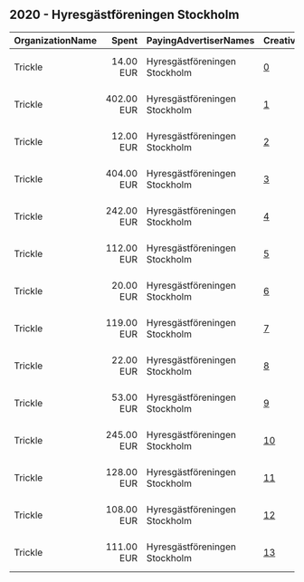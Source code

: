 ## 2020 - Hyresgästföreningen Stockholm 
|OrganizationName|Spent|PayingAdvertiserNames|CreativeUrls|Impressions|Genders|AgeBrackets|CountryCodes|BillingAddresses|CandidateBallotInformation|
|:---|---:|:---|:---|---:|:---|:---|:---|:---|:---|
|Trickle|14.00 EUR|Hyresgästföreningen Stockholm|[0](https://www.snap.com/political-ads/asset/727e713111ef0cf07b1647cf6475273325994c7af71fe39b867fb13df4af7b80?mediaType=mp4)|10,447||20-30|sweden|"Lillbrogatan 8,PITEÅ, 941 32,SE"||
|Trickle|402.00 EUR|Hyresgästföreningen Stockholm|[1](https://www.snap.com/political-ads/asset/30c02e1846a703c3eb12792fa03ef2d06d19d7942c4a2a4c159bf83b625f5df5?mediaType=mp4)|330,820||20-30|sweden|"Lillbrogatan 8,PITEÅ, 941 32,SE"||
|Trickle|12.00 EUR|Hyresgästföreningen Stockholm|[2](https://www.snap.com/political-ads/asset/283fca8cd8c0ad6976351052b460f2a219a824602ea7b06c5411e570bc863d57?mediaType=mp4)|8,886||20-30|sweden|"Lillbrogatan 8,PITEÅ, 941 32,SE"||
|Trickle|404.00 EUR|Hyresgästföreningen Stockholm|[3](https://www.snap.com/political-ads/asset/af480308086643161519d3198afd54ce2aee6a8d69bd09bbe47db39132f04dbc?mediaType=mp4)|377,084||20-30|sweden|"Lillbrogatan 8,PITEÅ, 941 32,SE"||
|Trickle|242.00 EUR|Hyresgästföreningen Stockholm|[4](https://www.snap.com/political-ads/asset/9cbb09a4a117f828e28b4f7aefbc39c68b352a293e5402a2893a8b8b0dad8189?mediaType=mp4)|187,151||20-30|sweden|"Lillbrogatan 8,PITEÅ, 941 32,SE"||
|Trickle|112.00 EUR|Hyresgästföreningen Stockholm|[5](https://www.snap.com/political-ads/asset/a6d6bbce9917b67f479c1cb0d16eaace1b445d1bda6636fe7b6054a295d5c28b?mediaType=mp4)|88,557||20-30|sweden|"Lillbrogatan 8,PITEÅ, 941 32,SE"||
|Trickle|20.00 EUR|Hyresgästföreningen Stockholm|[6](https://www.snap.com/political-ads/asset/a793b5228815e8f03157f4cd6a5865c5335ef265f9be8d5d2fd5af31b9f84f7c?mediaType=mp4)|15,876||20-30|sweden|"Lillbrogatan 8,PITEÅ, 941 32,SE"||
|Trickle|119.00 EUR|Hyresgästföreningen Stockholm|[7](https://www.snap.com/political-ads/asset/a038e3c883674bbfad4648987fc77294e61828465379c9040e3845a3d26c5d72?mediaType=mp4)|104,053||20-30|sweden|"Lillbrogatan 8,PITEÅ, 941 32,SE"||
|Trickle|22.00 EUR|Hyresgästföreningen Stockholm|[8](https://www.snap.com/political-ads/asset/16b4890f73e21da658b1976eeac284a64fce74337e07efda61a1f7aa5531e4dd?mediaType=mp4)|19,533||20-30|sweden|"Lillbrogatan 8,PITEÅ, 941 32,SE"||
|Trickle|53.00 EUR|Hyresgästföreningen Stockholm|[9](https://www.snap.com/political-ads/asset/f18ce6b5ea72a27f9891c5b19a97d0442e760c72e0091bb051510f9cb46ec61e?mediaType=mp4)|35,360||20-30|sweden|"Lillbrogatan 8,PITEÅ, 941 32,SE"||
|Trickle|245.00 EUR|Hyresgästföreningen Stockholm|[10](https://www.snap.com/political-ads/asset/04eb1faec9b96b3c54b9174cd7e8aece4d691fb874ae0de6b9ca5d8848d49952?mediaType=mp4)|167,651||20-30|sweden|"Lillbrogatan 8,PITEÅ, 941 32,SE"||
|Trickle|128.00 EUR|Hyresgästföreningen Stockholm|[11](https://www.snap.com/political-ads/asset/524e2fcf8be452f71ebba0bc89fba398f515f1e16ca13daa9f1d51ef4db6279f?mediaType=mp4)|99,248||20-30|sweden|"Lillbrogatan 8,PITEÅ, 941 32,SE"||
|Trickle|108.00 EUR|Hyresgästföreningen Stockholm|[12](https://www.snap.com/political-ads/asset/f3f3b5c8084d3ce073d03494d3adc0dee1ae81bbbc32e4fb9a720e7795540f98?mediaType=mp4)|85,573||20-30|sweden|"Lillbrogatan 8,PITEÅ, 941 32,SE"||
|Trickle|111.00 EUR|Hyresgästföreningen Stockholm|[13](https://www.snap.com/political-ads/asset/64b15230e218652fd74398c0734c9276d0e64709d7c93f440c4d1bd2ff158d59?mediaType=mp4)|79,099||20-30|sweden|"Lillbrogatan 8,PITEÅ, 941 32,SE"||
